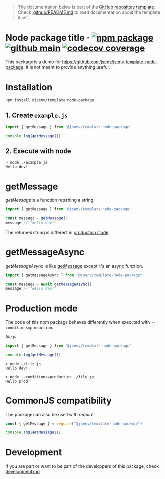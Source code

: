 > The documentation below is part of the [GitHub repository template](https://docs.github.com/en/github-ae@latest/github/creating-cloning-and-archiving-repositories/creating-a-repository-from-a-template#creating-a-repository-from-a-template). Check [.github/README.md](./.github/README.md) to read documentation about the template itself.

# Node package title &middot; [![npm package](https://img.shields.io/npm/v/@jsenv/template-node-package.svg?logo=npm&label=package)](https://www.npmjs.com/package/@jsenv/template-node-package) [![github main](https://github.com/jsenv/jsenv-template-node-package/workflows/main/badge.svg)](https://github.com/jsenv/jsenv-template-node-package/actions?workflow=main) [![codecov coverage](https://codecov.io/gh/jsenv/jsenv-template-node-package/branch/main/graph/badge.svg)](https://codecov.io/gh/jsenv/jsenv-template-node-package)

This package is a demo for https://github.com/jsenv/jsenv-template-node-package. It is not meant to provide anything useful.

# Installation

```console
npm install @jsenv/template-node-package
```

## 1. Create <code>example.js</code>

```js
import { getMessage } from "@jsenv/template-node-package"

console.log(getMessage())
```

## 2. Execute with node

```console
> node ./example.js
Hello dev!
```

# getMessage

_getMessage_ is a function returning a string.

```js
import { getMessage } from "@jsenv/template-node-package"

const message = getMessage()
message // "Hello dev!"
```

The returned string is different in [production mode](#production-mode)

# getMessageAsync

_getMessageAsync_ is like [getMessage](#getMessage) except it's an async function.

```js
import { getMessageAsync } from "@jsenv/template-node-package"

const message = await getMessageAsync()
message // "Hello dev!"
```

# Production mode

The code of this npm package behaves differently when executed with `--conditions=production`.

_file.js_

```js
import { getMessage } from "@jsenv/template-node-package"

console.log(getMessage())
```

```console
> node ./file.js
Hello dev!
```

```console
> node --conditions=production ./file.js
Hello prod!
```

# CommonJS compatibility

The package can also be used with _require_.

```js
const { getMessage } = require("@jsenv/template-node-package")

console.log(getMessage())
```

# Development

If you are part or want to be part of the developpers of this package, check [development.md](./docs/development.md)
